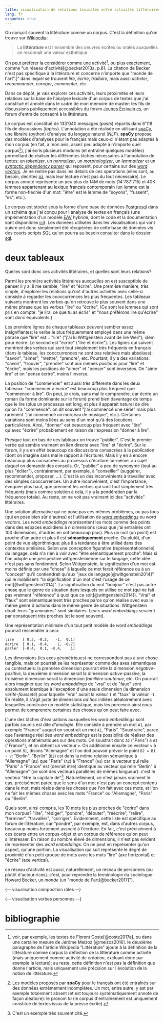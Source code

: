 ```yaml
---
title: visualisation de relations lexicales entre activités littéraires
lang: fr
csquotes: true
---
```


On conçoit souvent la littérature comme un corpus. C'est la définition qu'on trouve sur [Wikipedia](https://fr.wikipedia.org/wiki/Littérature):

> La __littérature__ est l'ensemble des oeuvres écrites ou orales auxquelles on reconnaît une valeur esthétique

On peut préférer la considérer comme une activité[^1], ou plus exactement, comme "un réseau d'activité[@becker2013a, p.81. La citation de Becker n'est pas spécifique à la littérature et concerne n'importe que "monde de l'art".]" dans lequel se trouvent
_lire_, _écrire_, _traduire_, mais aussi _acheter_, _recommander_, _corriger_, _commenter_, etc.

Dans ce dépôt, je vais explorer ces activités, leurs proximités et leurs relations sur la base de l'analyse lexicale d'un corpus de textes que j'ai constitué et annoté dans le cadre de mon mémoire de master: les fils de discussions publiquement accessibles du forum [Jeunes Écrivain·es](https://www.jeunesecrivains.com/), un forum d'entraide consacré à la littérature.

Le corpus est constitué de 133'040 messages (_posts_) répartis dans 6'118 fils de discussions (_topics_).
L'annotation a été réalisée en utilisant [spaCy](https://spacy.io/), une libraire (python) d'analyse du langage naturel (_NLP_). __spaCy__ propose des modèles d'analyses pour le français mais ceux-ci n'étant pas adaptés à mon corpus (en fait, à mon avis, assez peu adapté à n'importe quel corpus[^spacy_fr]), j'ai écris plusieurs modules (et entraîné quelques modèles) permettant de réaliser les différentes tâches nécessaires à l'annotation de textes: un [_tokenizer_](https://github.com/thjbdvlt/quelquhui), un [_normalizer_](https://github.com/thjbdvlt/presque), un [_morphologizer_](https://github.com/thjbdvlt/turlututu), un [_lemmatizer_](https://github.com/thjbdvlt/viceverser) et un [_syntactic dependency parser_](https://github.com/thjbdvlt/french-dependency-parser) qui reposent, pour certains sur des [_word vectors_](https://github.com/thjbdvlt/french-word-vectors). Je ne rentre pas dans les détails de ces opérations (elles sont, au besoin, décrites [ici](./annotations.html), mais leur lecture n'est pas du tout nécessaire). Le corpus annoté représente un peu plus de 14M de mots (14'787'715) et 40K lemmes appartenant au lexique français contemporain (un lemme est la forme non-fléchie d'un mot: "être" est le lemme de "soyons", "fussent", "es", etc.).

Le corpus est stocké sous la forme d'une base de données [Postgresql](https://www.postgresql.org/) dans un schéma que j'ai conçu pour l'analyse de textes en français (une implémentation d'un modèle [EAV](https://en.wikipedia.org/wiki/Entity–attribute–value_model) hybride, dont le code et la documentation sont disponibles [ici](https://github.com/thjbdvlt/litteralement)). Les données utilisées dans les visualisations qui vont suivre ont donc simplement été récupérées de cette base de données _via_ des courts scripts SQL qu'on pourra au besoin consulter dans le dossier [sql](./sql).

# deux tableaux

Quelles sont donc ces activités littéraires, et quelles sont leurs relations?

Parmi les première activités littéraires auxquelles on est susceptible de penser il y a, il me semble, "lire" et "écrire". Une première manière, très simple, d'explorer les relations qu'ont d'autres activités avec celle-ci consiste à regarder les cooccurrences les plus fréquentes. Les tableaux suivants montrent les verbes qu'on retrouve le plus souvent dans une même phrase que les verbes "lire" ou "écrire". (Ce sont les lemmes qui sont pris en compte: "je lirai ce que tu as écris" et "nous préférons lire qu'écrire" sont donc équivalents.)

<div id="cooccurrence"></div>
<script src="./js/cooccurrence.js"></script>

Les première lignes de chaque tableaux peuvent sembler assez insignifiantes: le verbe le plus fréquemment employé dans une même phrase que "lire" est... "lire" ("j'ai lu Wittgenstein avant de lire Weil"); idem pour écrire. Le second est "écrire" ("lire et écrire"). Les lignes qui suivent montrent des verbes qui sont tout simplement très fréquents en français (dans le tableau, les cooccurrences ne sont pas relatives mais absolues): "savoir", "aimer", "mettre", "prendre", etc. Pourtant, il y a des variations: "savoir", "trouver", "prendre" sont aux mêmes positions pour "lire" et "écrire", mais les positions de "aimer" et "penser" sont inversées. On "aime lire" et on "pense écrire", moins l'inverse.

La position de "commencer" est aussi très différente dans les deux tableaux: "commencer à écrire" est beaucoup plus fréquent que "commencer à lire". On peut, je crois, sans mal le comprendre, car écrire un roman (la forme dominante sur le forum) prend bien davantage de temps que le lire (plus un processus est long, et plus il apparait naturel de dire qu'on l'a "commencé": on dit souvent "j'ai commencé une série" mais plus rarement "j'ai commencé un morceau de musique", etc.). Certaines variations sont moins liées au sens d'un mot qu'à des locutions particulières. Ainsi, "donner" est beaucoup plus fréquent avec "lire" qu'avec "écrire" probablement en raison de l'expression "donner à lire".

Presque tout en bas de ces tableaux on trouve "publier". C'est le premier verbe qui semble vraiment en lien directe avec "lire" et "écrire". Sur le forum, il y a en effet beaucoup de discussions consacrées à la publication (dont on imagine sans mal le rapport à l'écriture). Mais il y en a encore beaucoup plus consacrées au processus d'écriture lui-même, au sujet duquel on demande des conseils. Or, "publier" a peu de synonyme (tout au plus "éditer"), contrairement, par exemple, à "conseiller" (suggérer, recommander, proposer, ...). C'est là un des inconvénients à travailler avec des simples cooccurrences. Un autre inconvénient, c'est l'importance, évoquée plus haut, que prennent les verbes qui sont tout simplement très fréquents (mais comme solution à cela, il y a la pondération par la fréquence totale). Au reste, on ne voit pas vraiment ici des "activités" littéraires.

Une solution alternative qui ne pose pas ces mêmes problèmes, ou pas tous (qui en pose bien sûr d'autres) et l'utilisation de [_word embeddings_](https://en.wikipedia.org/wiki/Word_embedding) ou _word vectors_. Les _word embeddings_ représentent les mots comme des points dans des espaces euclidiens à _n_ dimensions (ceux que j'ai entraînés ont 100 dimensions, d'autres en ont beaucoup plus).
Plus un mot (un point) est proche d'un autre et plus il est __sémantiquement__ proche. Ou plutôt, d'un point de vue algorithmique: plus il a tendance à être utilisé dans des contextes similaires. Selon une conception figurative (représentationnelle) du langage, cela n'a rien à voir avec "être sémantiquement proche". Mais si l'on adopte une perspective wittgensteinienne sur le langage, cette idée n'est pas sans fondement. Selon Wittgenstein, la signification d'un mot est moins définie par une "chose" à laquelle ce mot ferait référence ou à un "concept" qu'il contiendrait qu'aux "jeux de langage[@wittgenstein2014]" qui le mobilisent: "la signification d'un mot c'est l'usage de ce mot[@wittgenstein2014]". La signification du mot "bonjour" n'est pas autre chose que le genre de situation dans lesquels on utilise ce mot (qui ne fait pas vraiment "référence" à quoi que ce soit[@wittgenstein2014]). "Vrai" et "faux" sont sémantiquement très proches parce qu'on réalise avec eux le même genre d'actions dans le même genre de situations. Wittgenstein dirait: leurs "grammaires" sont similaires. Leurs _word embeddings_ seraient par conséquent très proches (et le sont souvent).

Une représentation minimale d'un tout petit modèle de _word embeddings_ pourrait ressembler à ceci:

```txt
lire    [ 0.3, -0.2,   -1,  0.1]
écrire  [ 0.1, -0.4,    1, -0.7]
parler  [-0.4,  0.1, -0.4,    1]
```

Les dimensions (les axes géométriques) ne correspondent pas à une chose tangible, mais on pourrait se les représenter comme des axes sémantiques ou contextuels: la première dimension pourrait être la dimension _négative_-_positive_, la deuxième dimension serait la dimension _active_-_passive_, la troisième dimension serait la dimension _familière_-_soutenue_, etc. On pourrait alors imaginer que les _word embeddings_ de "vrai" et de "faux" sont absolument identique à l'exception d'une seule dimension (la dimension _vérité_-_fausseté_) pour laquelle "vrai" aurait la valeur `1` et "faux" la valeur `-1`. En réalité, il s'agit juste de dimensions _ad hoc_ initiées aléatoirement avec lesquelles construire un modèle statistique, mais les percevoir ainsi nous permet de comprendre certaines des choses qu'on peut faire avec.

L'une des tâches d'évaluations auxquelles les _word embeddings_ sont parfois soumis est dite _d'analogie_. Elle consiste à prendre un mot `A1`, par exemple "France" auquel on soustrait un mot `A2`, "Paris". "Soustraire", parce que l'avantage réel des _word embeddings_ est la possibilité de réaliser des opérations mathématiques sur des mots. On soustrait donc `A2` ("Paris") à `A1` ("France"), et on obtient un vecteur `v`. On additionne ensuite ce vecteur `v` à un point `B1`, disons "Allemagne" et l'on doit pouvoir prévoir le point `B2 = B1 + v`: "Berlin". "Berlin" (`B2`) est dans la même relation sémantique à "Allemagne" (`B1`) que "Paris" (`A2`) à "France" (`A1`) car le vecteur qui relie "Paris" à "France" est (devrait être) identique au vecteur qui relie "Berlin" à "Allemagne" (ce sont des vecteurs parallèles de mêmes longueur): c'est le vecteur "être la capitale de"[^vecteur_capitale]. Naturellement, ce n'est jamais vraiment le cas, précisément parce que le sens d'un mot n'est pas un concept contenu dans le mot, mais réside dans les choses que l'on fait avec ces mots, et l'on ne fait les mêmes choses avec les mots "France" ou "Allemagne", "Paris" ou "Berlin".

[^vecteur_capitale]: C'est un exemple très souvent cité.

Quels sont, ainsi compris, les 10 mots les plus proches de "écrire" dans mon corpus? "lire", "rédiger", "pondre", "débuter", "réécrire", "relire", "terminer", "travailler", "corriger". Évidemment, cette liste est spécifique au forum de littérature, car "pondre", par exemple, est, dans d'autres corpus, beaucoup moins fortement associé à l'écriture. En fait, c'est précisément à ces écarts entre un corpus-objet et un corpus de référence qu'on peut s'intéresser. En raison du nombre élevé de dimensions, il n'est pas évident de représenter des _word embeddings_. On ne peut en représenter qu'un aspect, qu'une portion. La visualisation qui suit représente le degré de proximité d'un petit groupe de mots avec les mots "lire" (axe horizontal) et "écrire" (axe vertical).

<div id="vecteurs"></div>
<script src="./js/vecteurs.js"></script>

ce réseau d'activité est aussi, naturellement, un réseau de personnes (ou plutôt d'acteur·rices). c'est, pour reprendre la terminologie du sociologue Howard Becker, un _monde_ (un "monde de l'art[@becker2017]").

{-- visualisation composition rôles --}

{-- visualisation verbes personnes --}

[^1]: voir, par exemple, les textes de Florent Coste[@coste2017a], ou dans une certaine mesure de Jérôme Meizoz [@meizoz2016]. le deuxième paragraphe de l'article Wikipedia "Littérature" ajoute à la définition de la littérature comme corpus la définition de la littérature comme activité (mais uniquement comme activité de _création_, excluant donc par exemple la lecture); au reste, cette définition n'est pas la définition que donne l'article, mais uniquement une précision sur l'évolution de la notion de littérature.

[^spacy_fr]: Les modèles proposés par __spaCy__ pour le français ont été entraînés sur des données extrêmement incomplètes. Un mot, entre autre, y est par exemple totalement absent (et est toujours systématiquement annoté de façon aléatoire): le pronom _tu_ (le corpus d'entraînement est uniquement constitué de textes issus de la presse écrite).

<script src="./js/composition-roles.js"></script>


# bibliographie
